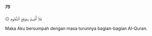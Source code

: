 ##### 75

<span class="ayah">۞ فَلَآ أُقْسِمُ بِمَوَٰقِعِ ٱلنُّجُومِ</span>

<span class="ayah_translation">Maka Aku bersumpah dengan masa turunnya bagian-bagian Al-Quran.</span>

